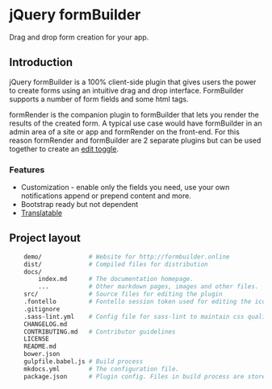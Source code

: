 # jQuery formBuilder
Drag and drop form creation for your app.

<p data-height="570" data-theme-id="0" data-slug-hash="vLjOLL" data-default-tab="result" data-user="kevinchappell" class="codepen"></p>

## Introduction
jQuery formBuilder is a 100% client-side plugin that gives users the power to create forms using an intuitive drag and drop interface. FormBuilder supports a number of form fields and some html tags.

formRender is the companion plugin to formBuilder that lets you render the results of the created form. A typical use case would have formBuilder in an admin area of a site or app and formRender on the front-end. For this reason formRender and formBuilder are 2 separate plugins but can be used together to create an [edit toggle](http://codepen.io/kevinchappell/pen/obyeya).

### Features
* Customization - enable only the fields you need, use your own notifications append or prepend content and more.
* Bootstrap ready but not dependent
* [Translatable](http://codepen.io/kevinchappell/pen/PNZZmw)

## Project layout
```bash
    demo/             # Website for http://formbuilder.online
    dist/             # Compiled files for distribution
    docs/
        index.md      # The documentation homepage.
        ...           # Other markdown pages, images and other files.
    src/              # Source files for editing the plugin
    .fontello         # Fontello session token used for editing the icon font
    .gitignore
    .sass-lint.yml    # Config file for sass-lint to maintain css quality and style
    CHANGELOG.md
    CONTRIBUTING.md   # Contributor guidelines
    LICENSE
    README.md
    bower.json
    gulpfile.babel.js # Build process
    mkdocs.yml        # The configuration file.
    package.json      # Plugin config. Files in build process are stored in the `"config"` property.
```
